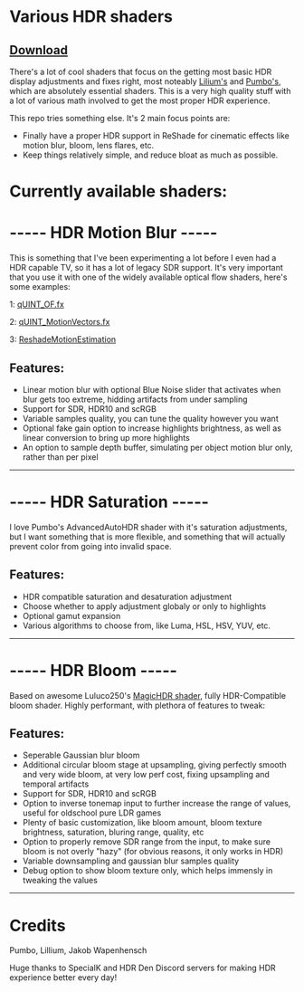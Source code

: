# Various HDR shaders

## [Download]()

There's a lot of cool shaders that focus on the getting most basic HDR display adjustments and fixes right, most noteably [Lilium's](https://github.com/EndlesslyFlowering/ReShade_HDR_shaders) and [Pumbo's](https://github.com/Filoppi/PumboAutoHDR), which are absolutely essential shaders. This is a very high quality stuff with a lot of various math involved to get the most proper HDR experience.

This repo tries something else. It's 2 main focus points are:
- Finally have a proper HDR support in ReShade for cinematic effects like motion blur, bloom, lens flares, etc.
- Keep things relatively simple, and reduce bloat as much as possible.

# Currently available shaders:

# -----  HDR Motion Blur  -----

This is something that I've been experimenting a lot before I even had a HDR capable TV, so it has a lot of legacy SDR support. It's very important that you use it with one of the widely available optical flow shaders, here's some examples:

1: [qUINT_OF.fx](https://github.com/martymcmodding/ReShade-Optical-Flow/blob/main/Shaders/qUINT_of.fx)

2: [qUINT_MotionVectors.fx](https://gist.github.com/martymcmodding/69c775f844124ec2c71c37541801c053)

3: [ReshadeMotionEstimation](https://github.com/JakobPCoder/ReshadeMotionEstimation)

## Features:
- Linear motion blur with optional Blue Noise slider that activates when blur gets too extreme, hidding artifacts from under sampling
- Support for SDR, HDR10 and scRGB
- Variable samples quality, you can tune the quality however you want
- Optional fake gain option to increase highlights brightness, as well as linear conversion to bring up more highlights
- An option to sample depth buffer, simulating per object motion blur only, rather than per pixel
----------

# -----  HDR Saturation  -----

I love Pumbo's AdvancedAutoHDR shader with it's saturation adjustments, but I want something that is more flexible, and something that will actually prevent color from going into invalid space.

## Features:
- HDR compatible saturation and desaturation adjustment
- Choose whether to apply adjustment globaly or only to highlights
- Optional gamut expansion
- Various algorithms to choose from, like Luma, HSL, HSV, YUV, etc.
----------

# -----  HDR Bloom  -----

Based on awesome Luluco250's [MagicHDR shader](https://github.com/luluco250/FXShaders/blob/master/Shaders/MagicHDR.fx), fully HDR-Compatible bloom shader.
Highly performant, with plethora of features to tweak:

## Features:
- Seperable Gaussian blur bloom
- Additional circular bloom stage at upsampling, giving perfectly smooth and very wide bloom, at very low perf cost, fixing upsampling and temporal artifacts
- Support for SDR, HDR10 and scRGB
- Option to inverse tonemap input to further increase the range of values, useful for oldschool pure LDR games
- Plenty of basic customization, like bloom amount, bloom texture brightness, saturation, bluring range, quality, etc
- Option to properly remove SDR range from the input, to make sure bloom is not overly "hazy" (for obvious reasons, it only works in HDR)
- Variable downsampling and gaussian blur samples quality
- Debug option to show bloom texture only, which helps immensly in tweaking the values
----------

# Credits

Pumbo, Lillium, Jakob Wapenhensch

Huge thanks to SpecialK and HDR Den Discord servers for making HDR experience better every day!
